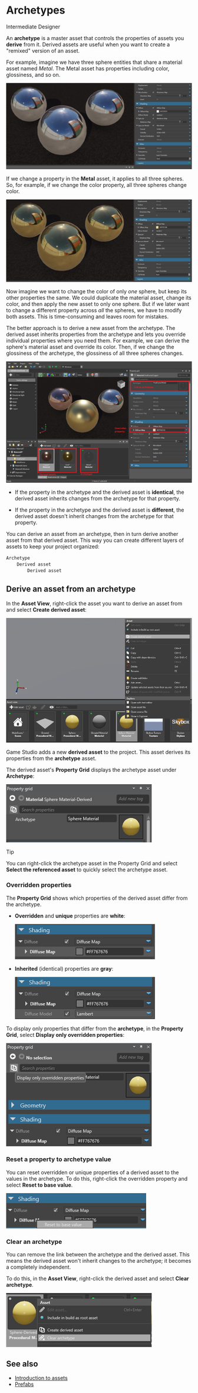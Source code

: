 # Archetypes

<span class="label label-doc-level">Intermediate</span>
<span class="label label-doc-audience">Designer</span>

An **archetype** is a master asset that controls the properties of assets you **derive** from it. Derived assets are useful when you want to create a "remixed" version of an asset.

For example, imagine we have three sphere entities that share a material asset named *Metal*. The Metal asset has properties including color, glossiness, and so on.

![Three metal spheres](media/archetypes-three-spheres-metal.png)

If we change a property in the **Metal** asset, it applies to all three spheres. So, for example, if we change the color property, all three spheres change color.

![Three gold spheres](media/archetypes-three-spheres-gold.png)

Now imagine we want to change the color of only *one* sphere, but keep its other properties the same. We could duplicate the material asset, change its color, and then apply the new asset to only one sphere. But if we later want to change a different property across *all* the spheres, we have to modify both assets. This is time-consuming and leaves room for mistakes.

The better approach is to derive a new asset from the archetype. The derived asset inherits properties from the archetype and lets you override individual properties where you need them. For example, we can derive the sphere's material asset and override its color. Then, if we change the glossiness of the archetype, the glossiness of all three spheres changes.

![Create derived asset](media/archetypes-three-spheres.png)

* If the property in the archetype and the derived asset is **identical**, the derived asset inherits changes from the archetype for that property.

* If the property in the archetype and the derived asset is **different**, the derived asset doesn't inherit changes from the archetype for that property.

You can derive an asset from an archetype, then in turn derive another asset from that derived asset. This way you can create different layers of assets to keep your project organized:

```cs
Archetype
    Derived asset
        Derived asset
```

## Derive an asset from an archetype

In the **Asset View**, right-click the asset you want to derive an asset from and select **Create derived asset**:

![Create derived asset](media/archetypes-create-derived-asset.png)

Game Studio adds a new **derived asset** to the project. This asset derives its properties from the **archetype** asset.

The derived asset's **Property Grid** displays the archetype asset under **Archetype**:

![Derived asset in Property Grid](media/archetypes-archetype-in-property-grid.png)

> [!Tip] 
> You can right-click the archetype asset in the Property Grid and select **Select the referenced asset** to quickly select the archetype asset.

### Overridden properties

The **Property Grid** shows which properties of the derived asset differ from the archetype. 

* **Overridden** and **unique** properties are **white**:

    ![Overriden properties are white](media/archetypes-overriden-properties-appear-white.png) 

* **Inherited** (identical) properties are **gray**:

    ![Inherited properties are gray](media/archetypes-identical-properties-appear-gray.png) 

To display only properties that differ from the **archetype**, in the **Property Grid**, select **Display only overridden properties**:

![Display only overridden properties](media/archetypes-display-only-overriden-properties.png) 

### Reset a property to archetype value

You can reset overridden or unique properties of a derived asset to the values in the archetype. To do this, right-click the overridden property and select **Reset to base value**.

![Reset to base value](media/archetypes-reset-property-to-base-value.png)

### Clear an archetype

You can remove the link between the archetype and the derived asset. This means the derived asset won't inherit changes to the archetype; it becomes a completely independent.

To do this, in the **Asset View**, right-click the derived asset and select **Clear archetype**.

![Clear archetype](media/archetypes-clear-archetypes.png)

## See also

* [Introduction to assets](../get-started/introduction-to-assets.md)
* [Prefabs](prefabs.md)